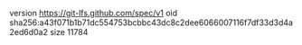 version https://git-lfs.github.com/spec/v1
oid sha256:a43f071b1b71dc554753bcbbc43dc8c2dee6066007116f7df33d3d4a2ed6d0a2
size 11784
